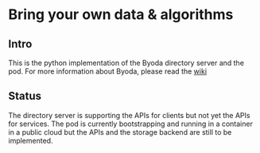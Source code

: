 # Bring your own data & algorithms

## Intro
This is the python implementation of the Byoda directory server and the pod. For more information about Byoda, please read the [wiki](https://github.com/StevenHessing/byoda/wiki)

## Status
The directory server is supporting the APIs for clients but not yet the APIs for services.
The pod is currently bootstrapping and running in a container in a public cloud but the APIs and the storage backend are still to be implemented.
